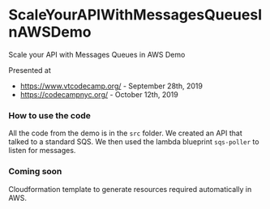 # ScaleYourAPIWithMessagesQueuesInAWSDemo

Scale your API with Messages Queues in AWS Demo

Presented at
 - https://www.vtcodecamp.org/ - September 28th, 2019
 - https://codecampnyc.org/ - October 12th, 2019
 
 ### How to use the code
 All the code from the demo is in the `src` folder.  We created an API that talked to a standard SQS.  We then used the lambda blueprint `sqs-poller` to listen for messages.
 
 ### Coming soon
 Cloudformation template to generate resources required automatically in AWS.

